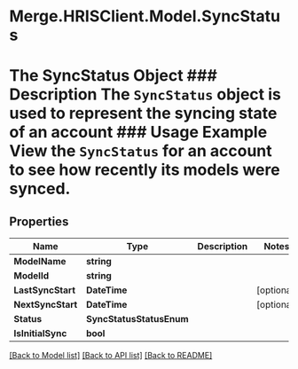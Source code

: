# Merge.HRISClient.Model.SyncStatus
# The SyncStatus Object ### Description The `SyncStatus` object is used to represent the syncing state of an account  ### Usage Example View the `SyncStatus` for an account to see how recently its models were synced.

## Properties

Name | Type | Description | Notes
------------ | ------------- | ------------- | -------------
**ModelName** | **string** |  | 
**ModelId** | **string** |  | 
**LastSyncStart** | **DateTime** |  | [optional] 
**NextSyncStart** | **DateTime** |  | [optional] 
**Status** | **SyncStatusStatusEnum** |  | 
**IsInitialSync** | **bool** |  | 

[[Back to Model list]](../README.md#documentation-for-models) [[Back to API list]](../README.md#documentation-for-api-endpoints) [[Back to README]](../README.md)


